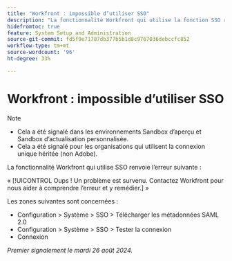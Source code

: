 ```yaml
---
title: "Workfront : impossible d’utiliser SSO"
description: "La fonctionnalité Workfront qui utilise la fonction SSO renvoie une erreur Whoops."
hidefromtoc: true
feature: System Setup and Administration
source-git-commit: fd5f9e71787db377b5b1d8c9767036debccfc852
workflow-type: tm+mt
source-wordcount: '96'
ht-degree: 33%

---
```



# Workfront : impossible d’utiliser SSO

>[!NOTE]
>
>* Cela a été signalé dans les environnements Sandbox d’aperçu et Sandbox d’actualisation personnalisée.
>* Cela a été signalé pour les organisations qui utilisent la connexion unique héritée (non Adobe).

La fonctionnalité Workfront qui utilise SSO renvoie l’erreur suivante :

« [!UICONTROL Oups ! Un problème est survenu. Contactez Workfront pour nous aider à comprendre l’erreur et y remédier.] »

Les zones suivantes sont concernées :

* Configuration > Système > SSO > Télécharger les métadonnées SAML 2.0
* Configuration > Système > SSO > Tester la connexion
* Connexion

_Premier signalement le mardi 26 août 2024._
